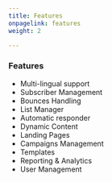 ```yaml
---
title: Features
onpagelink: features
weight: 2

---
```


### Features

- Multi-lingual support
- Subscriber Management
- Bounces Handling
- List Manager
- Automatic responder
- Dynamic Content
- Landing Pages
- Campaigns Management
- Templates
- Reporting &amp; Analytics
- User Management
 